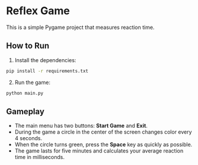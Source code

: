 # Reflex Game

This is a simple Pygame project that measures reaction time.

## How to Run

1. Install the dependencies:

```bash
pip install -r requirements.txt
```

2. Run the game:

```bash
python main.py
```

## Gameplay

- The main menu has two buttons: **Start Game** and **Exit**.
- During the game a circle in the center of the screen changes color every 4 seconds.
- When the circle turns green, press the **Space** key as quickly as possible.
- The game lasts for five minutes and calculates your average reaction time in milliseconds.
